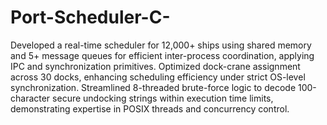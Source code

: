 # Port-Scheduler-C-
Developed a real-time scheduler for 12,000+ ships using shared memory and 5+ message queues for efficient inter-process coordination, applying IPC and synchronization primitives.
Optimized dock-crane assignment across 30 docks, enhancing scheduling efficiency under strict OS-level synchronization.
Streamlined 8-threaded brute-force logic to decode 100-character secure undocking strings within execution time limits, demonstrating expertise in POSIX threads and concurrency control.
